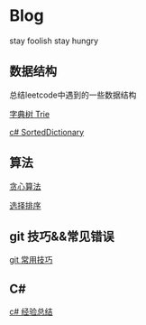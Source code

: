 # Blog
stay foolish stay hungry

## 数据结构
总结leetcode中遇到的一些数据结构

[字典树 Trie](https://github.com/h87545645/Blog/blob/main/data-structure/%E5%AD%97%E5%85%B8%E6%A0%91.md)

[c# SortedDictionary](https://github.com/h87545645/Blog/blob/main/data-structure/SortedDictionary.md)

## 算法

[贪心算法](https://github.com/h87545645/Blog/blob/main/data-structure/%E5%AD%97%E5%85%B8%E6%A0%91.md)

[选择排序](https://github.com/h87545645/Blog/blob/main/data-structure/%E5%AD%97%E5%85%B8%E6%A0%91.md)



## git 技巧&&常见错误
[git 常用技巧](https://github.com/h87545645/Blog/blob/main/git/git.md)


## C# 
[c# 经验总结](https://github.com/h87545645/Blog/blob/main/c%23/c%23%E7%BB%8F%E9%AA%8C%E6%80%BB%E7%BB%93.md)
